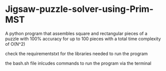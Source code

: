 # Jigsaw-puzzle-solver-using-Prim-MST
A python program that assembles square and rectangular pieces of a puzzle with 100% accuracy for up to 100 pieces with a total time complexity of O(N^2)

check the requirementstxt for the libraries needed to run the program

the bash.sh file inlcudes commands to run the program via the terminal
